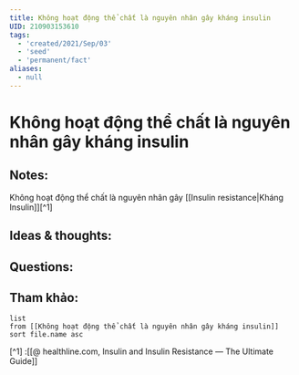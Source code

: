 ```yaml
---
title: Không hoạt động thể chất là nguyên nhân gây kháng insulin
UID: 210903153610
tags:
  - 'created/2021/Sep/03'
  - 'seed'
  - 'permanent/fact'
aliases:
  - null
---
```

# Không hoạt động thể chất là nguyên nhân gây kháng insulin

## Notes:
Không hoạt động thể chất là nguyên nhân gây [[Insulin resistance|Kháng Insulin]][^1]

## Ideas & thoughts:

## Questions:


## Tham khảo:
```dataview
list
from [[Không hoạt động thể chất là nguyên nhân gây kháng insulin]]
sort file.name asc
```
[^1] :[[@ healthline.com, Insulin and Insulin Resistance — The Ultimate Guide]]